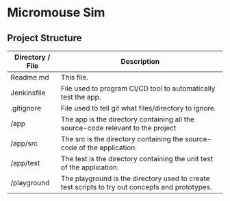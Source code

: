 # Micromouse Sim
## Project Structure
| Directory / File | Description |
|-----------|-------------|
|Readme.md| This file.|
|Jenkinsfile| File used to program CI/CD tool to automatically test the app.|
|.gitignore| File used to tell git what files/directory to ignore.|
| /app | The app is the directory containing all the source-code relevant to the project|
| /app/src | The src is the directory containing the source-code of the application. |
| /app/test | The test is the directory containing the unit test of the application. |
| /playground |The playground is the directory used to create test scripts to try out concepts and prototypes. |
